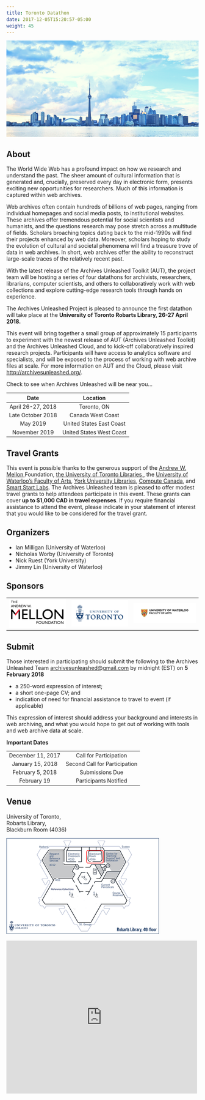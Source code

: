 ```yaml
---
title: Toronto Datathon
date: 2017-12-05T15:20:57-05:00
weight: 45
---
```


![Toronto Skyline](/images/toronto-skyline.png)

## About

The World Wide Web has a profound impact on how we research and understand the past. The sheer amount of cultural information that is generated and, crucially, preserved every day in electronic form, presents exciting new opportunities for researchers. Much of this information is captured within web archives.

Web archives often contain hundreds of billions of web pages, ranging from individual homepages and social media posts, to institutional websites. These archives offer tremendous potential for social scientists and humanists, and the questions research may pose stretch across a multitude of fields. Scholars broaching topics dating back to the mid-1990s will find their projects enhanced by web data. Moreover, scholars hoping to study the evolution of cultural and societal phenomena will find a treasure trove of data in web archives. In short, web archives offer the ability to reconstruct large-scale traces of the relatively recent past.

With the latest release of the Archives Unleashed Toolkit (AUT), the project team will be hosting a series of four datathons for archivists, researchers, librarians, computer scientists, and others to collaboratively work with web collections and explore cutting-edge research tools through hands on experience.

The Archives Unleashed Project is pleased to announce the first datathon will take place at the **University of Toronto Robarts Library, 26-27 April 2018.**

This event will bring together a small group of approximately 15 participants to experiment with the newest release of AUT (Archives Unleashed Toolkit) and the Archives Unleashed Cloud, and to kick-off collaboratively inspired research projects. Participants will have access to analytics software and specialists, and will be exposed to the process of working with web archive files at scale. For more information on AUT and the Cloud, please visit http://archivesunleashed.org/. 

Check to see when Archives Unleashed will be near you… 

|        Date       |         Location         |
|:-----------------:|:------------------------:|
| April 26-27, 2018 | Toronto, ON              |
| Late October 2018 | Canada West Coast        |
| May 2019          | United States East Coast |
| November 2019     | United States West Coast |

## Travel Grants

 This event is possible thanks to the generous support of the <a href="https://mellon.org/"> Andrew W. Mellon </a>Foundation, <a href="https://onesearch.library.utoronto.ca/about">the University of Toronto Libraries </a>, the <a href="https://uwaterloo.ca/arts/">University of Waterloo’s Faculty of Arts</a>, [York University Libraries](https://www.library.yorku.ca/web/), [Compute Canada](https://www.computecanada.ca), and [Smart Start Labs](http://www.startsmartlabs.com). The Archives Unleashed team is pleased to offer modest travel grants to help attendees participate in this event. These grants can cover **up to $1,000 CAD in travel expenses**. If you require financial assistance to attend the event, please indicate in your statement of interest that you would like to be considered for the travel grant.

## Organizers

* Ian Milligan (University of Waterloo)
* Nicholas Worby (University of Toronto)
* Nick Ruest (York University)
* Jimmy Lin (University of Waterloo)


## Sponsors

|                                              |                                    |                                             |
|----------------------------------------------|------------------------------------|---------------------------------------------|
| ![alt text](/images/mellon-logo-600x300.png) | ![alt text](/images/uoft-logo-600x200.png) | ![alt text](/images/waterloo-arts-logo-600x200.png) |

## Submit

Those interested in participating should submit the following to the Archives Unleashed Team [archivesunleashed@gmail.com](mailto:archivesunleashed@gmail.com) by midnight (EST) on **5 February 2018**

- a 250-word expression of interest;
- a short one-page CV; and
- indication of need for financial assistance to travel to event (if applicable)

This expression of interest should address your background and interests in web archiving, and what you would hope to get out of working with tools and web archive data at scale.

**Important Dates**

|                   |                               |
|:-----------------:|:-----------------------------:|
| December 11, 2017 | Call for Participation        |
| January 15, 2018   | Second Call for Participation |
| February 5, 2018  | Submissions Due               |
| February 19       | Participants Notified         | 


## Venue

University of Toronto,
<br>Robarts Library,
<br>Blackburn Room (4036)</br>

![Blackburn Room](/images/blackburn-room.png)<a href="robarts-library-floorplan.png">
<div class="mapouter"><div class="gmap_canvas"><iframe width="500" height="400" id="gmap_canvas" src="https://maps.google.com/maps?q=Robarts Library, 130 St George St, Toronto, ON M5S 1A5&t=&z=15&ie=UTF8&iwloc=&output=embed" frameborder="0" scrolling="no" marginheight="0" marginwidth="0"></div><style>.mapouter{overflow:hidden;height:600px;width:700px;}.gmap_canvas {background:none!important;height:600px;width:700px;}</style></div>






